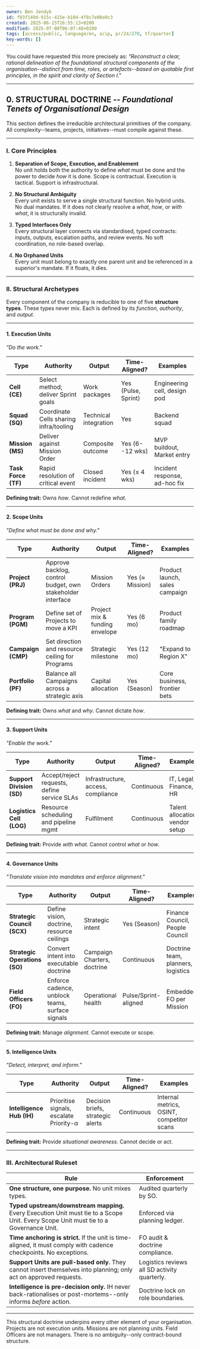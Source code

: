 ```yaml
---
owner: Ben Jendyk
id: f03f149d-915c-415e-b104-4f8c7e00a9c3
created: 2025-06-15T16:55:13+0200
modified: 2025-07-08T06:07:48+0200
tags: [access/public, language/en, a/ip, pr/24/270, tf/quarter]
key-words: []
---
```


You could have requested this more precisely as: _"Reconstruct a clear, rational delineation of the foundational structural components of the organisation--distinct from time, roles, or artefacts--based on quotable first principles, in the spirit and clarity of Section I."_

* * *

## 0. STRUCTURAL DOCTRINE -- _Foundational Tenets of Organisational Design_

This section defines the irreducible architectural primitives of the company. All complexity--teams, projects, initiatives--must compile against these.

* * *

### I. Core Principles

1. **Separation of Scope, Execution, and Enablement**  
No unit holds both the authority to define _what_ must be done and the power to decide _how_ it is done. Scope is contractual. Execution is tactical. Support is infrastructural.

2. **No Structural Ambiguity**  
Every unit exists to serve a single structural function. No hybrid units. No dual mandates. If it does not clearly resolve a _what_, _how_, or _with what_, it is structurally invalid.

3. **Typed Interfaces Only**  
Every structural layer connects via standardised, typed contracts: inputs, outputs, escalation paths, and review events. No soft coordination, no role-based overlap.

4. **No Orphaned Units**  
Every unit must belong to exactly one parent unit and be referenced in a superior's mandate. If it floats, it dies.

* * *

### II. Structural Archetypes

Every component of the company is reducible to one of five **structure types**. These types never mix. Each is defined by its _function_, _authority_, and _output_.

* * *

#### 1. **Execution Units**

_"Do the work."_

| Type | Authority | Output | Time-Aligned? | Examples | 
| ---- | ---- | ---- | ---- | ----  |
| **Cell (CE)** | Select method; deliver Sprint goals | Work packages | Yes (Pulse, Sprint) | Engineering cell, design pod | 
| **Squad (SQ)** | Coordinate Cells sharing infra/tooling | Technical integration | Yes | Backend squad | 
| **Mission (MS)** | Deliver against Mission Order | Composite outcome | Yes (6--12 wks) | MVP buildout, Market entry | 
| **Task Force (TF)** | Rapid resolution of critical event | Closed incident | Yes (≤ 4 wks) | Incident response, ad-hoc fix | 

**Defining trait:** Owns _how_. Cannot redefine _what_.
* * *

#### 2. **Scope Units**

_"Define what must be done and why."_

| Type | Authority | Output | Time-Aligned? | Examples | 
| ---- | ---- | ---- | ---- | ----  |
| **Project (PRJ)** | Approve backlog, control budget, own stakeholder interface | Mission Orders | Yes (≈ Mission) | Product launch, sales campaign | 
| **Program (PGM)** | Define set of Projects to move a KPI | Project mix & funding envelope | Yes (6 mo) | Product family roadmap | 
| **Campaign (CMP)** | Set direction and resource ceiling for Programs | Strategic milestone | Yes (12 mo) | "Expand to Region X" | 
| **Portfolio (PF)** | Balance all Campaigns across a strategic axis | Capital allocation | Yes (Season) | Core business, frontier bets | 

**Defining trait:** Owns _what_ and _why_. Cannot dictate _how_.
* * *

#### 3. **Support Units**

_"Enable the work."_

| Type | Authority | Output | Time-Aligned? | Examples | 
| ---- | ---- | ---- | ---- | ----  |
| **Support Division (SD)** | Accept/reject requests, define service SLAs | Infrastructure, access, compliance | Continuous | IT, Legal, Finance, HR | 
| **Logistics Cell (LOG)** | Resource scheduling and pipeline mgmt | Fulfilment | Continuous | Talent allocation, vendor setup | 

**Defining trait:** Provide _with what_. Cannot control _what_ or _how_.
* * *

#### 4. **Governance Units**

_"Translate vision into mandates and enforce alignment."_

| Type | Authority | Output | Time-Aligned? | Examples | 
| ---- | ---- | ---- | ---- | ----  |
| **Strategic Council (SCX)** | Define vision, doctrine, resource ceilings | Strategic intent | Yes (Season) | Finance Council, People Council | 
| **Strategic Operations (SO)** | Convert intent into executable doctrine | Campaign Charters, doctrine | Continuous | Doctrine team, planners, logistics | 
| **Field Officers (FO)** | Enforce cadence, unblock teams, surface signals | Operational health | Pulse/Sprint-aligned | Embedded FO per Mission | 

**Defining trait:** Manage _alignment_. Cannot execute or scope.
* * *

#### 5. **Intelligence Units**

_"Detect, interpret, and inform."_

| Type | Authority | Output | Time-Aligned? | Examples | 
| ---- | ---- | ---- | ---- | ----  |
| **Intelligence Hub (IH)** | Prioritise signals, escalate Priority-α | Decision briefs, strategic alerts | Continuous | Internal metrics, OSINT, competitor scans | 

**Defining trait:** Provide _situational awareness_. Cannot decide or act.
* * *

### III. Architectural Ruleset

| Rule | Enforcement | 
| ---- | ----  |
| **One structure, one purpose.** No unit mixes types. | Audited quarterly by SO. | 
| **Typed upstream/downstream mapping.** Every Execution Unit must tie to a Scope Unit. Every Scope Unit must tie to a Governance Unit. | Enforced via planning ledger. | 
| **Time anchoring is strict.** If the unit is time-aligned, it must comply with cadence checkpoints. No exceptions. | FO audit & doctrine compliance. | 
| **Support Units are pull-based only.** They cannot insert themselves into planning; only act on approved requests. | Logistics reviews all SD activity quarterly. | 
| **Intelligence is pre-decision only.** IH never back-rationalises or post-mortems--only informs _before_ action. | Doctrine lock on role boundaries. | 
* * *

This structural doctrine underpins every other element of your organisation.  
Projects are not execution units. Missions are not planning units. Field Officers are not managers. There is no ambiguity--only contract-bound structure.